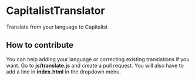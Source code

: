 # CapitalistTranslator
Translate from your language to Capitalist

## How to contribute
You can help adding your language or correcting existing translations if you want.
Go to **js/translate.js** and create a pull request.
You will also have to add a line in **index.html** in the dropdown menu.
